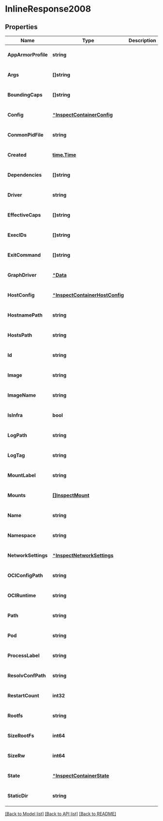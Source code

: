 # InlineResponse2008

## Properties
Name | Type | Description | Notes
------------ | ------------- | ------------- | -------------
**AppArmorProfile** | **string** |  | [optional] [default to null]
**Args** | **[]string** |  | [optional] [default to null]
**BoundingCaps** | **[]string** |  | [optional] [default to null]
**Config** | [***InspectContainerConfig**](InspectContainerConfig.md) |  | [optional] [default to null]
**ConmonPidFile** | **string** |  | [optional] [default to null]
**Created** | [**time.Time**](time.Time.md) |  | [optional] [default to null]
**Dependencies** | **[]string** |  | [optional] [default to null]
**Driver** | **string** |  | [optional] [default to null]
**EffectiveCaps** | **[]string** |  | [optional] [default to null]
**ExecIDs** | **[]string** |  | [optional] [default to null]
**ExitCommand** | **[]string** |  | [optional] [default to null]
**GraphDriver** | [***Data**](Data.md) |  | [optional] [default to null]
**HostConfig** | [***InspectContainerHostConfig**](InspectContainerHostConfig.md) |  | [optional] [default to null]
**HostnamePath** | **string** |  | [optional] [default to null]
**HostsPath** | **string** |  | [optional] [default to null]
**Id** | **string** |  | [optional] [default to null]
**Image** | **string** |  | [optional] [default to null]
**ImageName** | **string** |  | [optional] [default to null]
**IsInfra** | **bool** |  | [optional] [default to null]
**LogPath** | **string** |  | [optional] [default to null]
**LogTag** | **string** |  | [optional] [default to null]
**MountLabel** | **string** |  | [optional] [default to null]
**Mounts** | [**[]InspectMount**](InspectMount.md) |  | [optional] [default to null]
**Name** | **string** |  | [optional] [default to null]
**Namespace** | **string** |  | [optional] [default to null]
**NetworkSettings** | [***InspectNetworkSettings**](InspectNetworkSettings.md) |  | [optional] [default to null]
**OCIConfigPath** | **string** |  | [optional] [default to null]
**OCIRuntime** | **string** |  | [optional] [default to null]
**Path** | **string** |  | [optional] [default to null]
**Pod** | **string** |  | [optional] [default to null]
**ProcessLabel** | **string** |  | [optional] [default to null]
**ResolvConfPath** | **string** |  | [optional] [default to null]
**RestartCount** | **int32** |  | [optional] [default to null]
**Rootfs** | **string** |  | [optional] [default to null]
**SizeRootFs** | **int64** |  | [optional] [default to null]
**SizeRw** | **int64** |  | [optional] [default to null]
**State** | [***InspectContainerState**](InspectContainerState.md) |  | [optional] [default to null]
**StaticDir** | **string** |  | [optional] [default to null]

[[Back to Model list]](../README.md#documentation-for-models) [[Back to API list]](../README.md#documentation-for-api-endpoints) [[Back to README]](../README.md)


